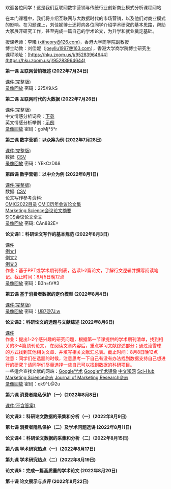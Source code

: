 欢迎各位同学！这是我们互联网数字营销与传统行业创新商业模式分析课程网站    

在本门课程中，我们将介绍互联网与大数据时代的市场营销，以及他们对商业模式的影响。在习题课上，刘佳妮博士还将向各位同学介绍学术研究的基本思路，帮助大家展开研究工作，甚至完成一篇自己的学术论文，为升学和就业奠定基础。    

授课老师：李曦 (xitheory@126.com)，香港大学商学院副教授       
博士助教：刘佳妮（joeyliu1997@163.com），香港大学商学院博士研究生      
课程地址：[https://hku.zoom.us/j/95283964644](https://hku.zoom.us/j/95283964644)    


**第一课 互联网营销概述 (2022年7月24日)**      

[课件(完整版)](https://ximarketing.github.io/class/InternetMarketing/1post.pdf)    
[录像回放](https://hku.zoom.us/rec/share/sZZyBa3qrhY0FM6ZEkF_aMAgDPkWWe-Yr6t11AG-HxrlhDub2q_IUdbc_9sLkxXn.BCv_tnEAQDQRt9VF?startTime=1658662107000) 密码：2?5X9.kS    

**第二课 互联网时代的大数据 (2022年7月26日)**

[课件(完整版)](https://ximarketing.github.io/class/InternetMarketing/2post.pdf)     
中文情感分析词典：[下载](https://ximarketing.github.io/class/ABOM/chinese.xlsx)    
英文情感分析举例：[示例](https://aidemos.microsoft.com/text-analytics)     
[录像回放](https://hku.zoom.us/rec/share/mH1e_R-B4-ypIp6gX6USVw74iTjIL4ZM8227KXHYDXYhL7E-Wjck41N0y0HyOLuy.4Cwqz07nYpyXuSXi) 密码：goMj\*5\*r              

**第三课 数字营销：以众筹为例 (2022年7月28日)**

[课件(完整版)](https://ximarketing.github.io/class/InternetMarketing/3post.pdf)     
数据: [CSV](https://ximarketing.github.io/class/Kickstarter-Project.csv)    
[录像回放](https://hku.zoom.us/rec/share/3oHQtNH3wBUmvumwAQdlZzn1gHFNGjH9nMELkYikcos6kMOjGNwIDEZGimCd6RzN.tBu2bYXLtcGxU9in) 密码：YEkCzD&8    

**第四课 数字营销：以中介为例 (2022年8月1日)**

[课件(完整版)](https://ximarketing.github.io/class/InternetMarketing/4post.pdf)  
数据: [CSV](https://ximarketing.github.io/class/InternetMarketing/Shenzhen.csv)    
论文写作参考资料:     
[CMIC2022目录](https://ximarketing.github.io/class/InternetMarketing/CMIC2022.pdf) [CMIC历年会议论文集](http://www.cnmkt.org/paper/proceedings.html)    
[Marketing Science会议论文摘要](https://www.chicagobooth.edu/-/media/research/kilts/ms-conference/2022_informs_marketing_science_program.pdf)    
[SICS会议论文全文](https://sics.haas.berkeley.edu/)     
[录像回放](https://hku.zoom.us/rec/share/F1K6shOZCXInmwoErac1_kwGhJ1NHhFXlPxJ3HbCVgEkC9O8kVf2IMquORHW5jsK.u0xGNW1WXapFlW3d) 密码: CAn882E=    

**论文课1：科研论文写作的基本规范 (2022年8月3日)**     

[课件](https://ximarketing.github.io/class/InternetMarketing/L1.pdf)   
[例文1](https://ximarketing.github.io/class/InternetMarketing/ex1.pdf)     
[例文2](https://ximarketing.github.io/class/InternetMarketing/ex2.pdf)     
[例文3](https://ximarketing.github.io/class/InternetMarketing/ex3.pdf)     
<span style="color:red">作业：基于PPT或学术期刊列表，选读1-2篇论文，了解行文逻辑并撰写阅读笔记。截止时间：8月5日晚12点</span>    
[录像回放](https://hku.zoom.us/rec/share/swIONFTHWzgNZf6XnP8yd7I42JOTklVjqQ-ROAEf8A_RJWjlRbTPtuoww2SYMmUt.1Y1lG-IztIZuXsnS) 密码：B3h=tV#3        

**第五课 基于消费者数据的定价模型 (2022年8月4日)**

[课件(完整版)](https://ximarketing.github.io/class/InternetMarketing/5post.pdf)   
[录像回放](https://hku.zoom.us/rec/share/pBEr3gNSfTurrwObM7CGbzMNBgJcRy1S-guta9prK43yJD5fY_r3HQQYvg06ndqg.siTZMiDQdRpHCf1N) 密码：UB7@7J.w      

**论文课2：科研论文的选题与文献综述 (2022年8月6日)**    

[课件](https://ximarketing.github.io/class/InternetMarketing/L2.pdf)   
<span style="color:red">作业：提出1-2个感兴趣的研究问题，根据第一节课提供的学术期刊清单，找到相关的3-4篇顶刊论文， 在阅读文章内容后，重点学习文献综述部分；通过滚雪球的方式找到其他相关文章、并填写相关文献汇总表。截止时间：8月8日晚12点</span>    
<span style="color:red">注意：同学们在选题的时候，注意思考一下自己有没有办法找到数据支持自己想进行的研究？请同学们尽量选择一些自己可以找到数据的科研项目。</span>    
一些适合查找文献的网站：[Google学术](https://scholar.google.com/) [Google学术镜像](http://ac.scmor.com/) [中文知网](https://www.cnki.net/) [Sci-Hub](https://sci-hub.hkvisa.net/)        
[Marketing Science杂志](https://pubsonline.informs.org/journal/mksc) [Journal of Marketing Research杂志](https://journals.sagepub.com/home/mrj)        
[录像回放](https://hku.zoom.us/rec/share/8awHwGfXLiOWXevS5M3NczRWzWe8DvVCG2y_F0sa5RcN2lM-x-7S2D-mIwLG86Jp.GBX9sU2uC96LhBRW) 密码：qk9^L@2u    

**第六课 消费者隐私保护（一）(2022年8月8日)**    

[课件(不含答案)](https://ximarketing.github.io/class/InternetMarketing/6upload.pdf)   

**论文课3：科研论文数据的采集和分析（一）(2022年8月9日)**

**第七课 消费者隐私保护（二）及学术问题选讲 (2022年8月11日)**    

**论文课4：科研论文数据的采集和分析（二）(2022年8月15日)**    

**第八课 学术研究热点（一）(2022年8月17日)**    

**第九课 学术研究热点（二）(2022年8月19日)**    

**论文课5：完成一篇高质量的学术论文 (2022年8月20日)**    

**第十课 论文展示与点评 (2022年8月22日)**    


